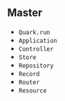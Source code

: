 ## Master

* `Quark.run`
* `Application`
* `Controller`
* `Store`
* `Repository`
* `Record`
* `Router`
* `Resource`
